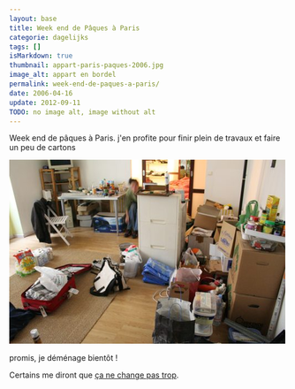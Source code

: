 ```yaml
---
layout: base
title: Week end de Pâques à Paris
categorie: dagelijks
tags: []
isMarkdown: true
thumbnail: appart-paris-paques-2006.jpg
image_alt: appart en bordel
permalink: week-end-de-paques-a-paris/
date: 2006-04-16
update: 2012-09-11
TODO: no image alt, image without alt
---
```


Week end de pâques à Paris. j'en profite pour finir plein de travaux et faire un peu de cartons

![appart à Paris en bordel](appart-paris-paques-2006.jpg)

promis, je déménage bientôt !

Certains me diront que [ça ne change pas trop](https://alix.guillard.fr/67m/post/y-a-du-laisser-aller.html).